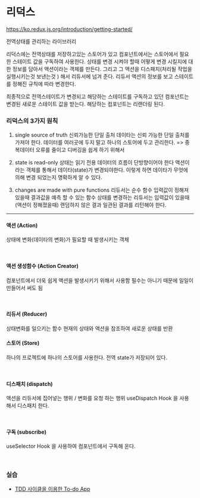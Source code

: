 # 리덕스

https://ko.redux.js.org/introduction/getting-started/

전역상태를 관리하는 라이브러리

리덕스에는 전역상태를 저장하고있는 스토어가 있고
컴포넌트에서는 스토어에서 필요한 스테이트 값을 구독하여 사용한다.
상태를 변경 시켜야 할때
어떻게 변경 시킬지에 대한 정보를 담아서 액션이라는 객체를 만든다.
그리고 그 액션을 디스패치(처리될 작업을 실행시키는것 보낸는것 ) 해서 리듀서에 넘겨 준다.
리듀서 액션의 정보를 보고 스테이트를 정해진 규칙에 따라 변경한다.

최종적으로 전역스테이트가 변경되고
해당하는 스테이트를 구독하고 있던 컴포넌트는 변경된 새로운 스테이트 값을 받는다.
해당하는 컴포넌트는 리랜더링 된다.

### 리덕스의 3가지 원칙

1. single source of truth
   신뢰가능한 단일 출처
   데이타는 신뢰 가능한 단일 출처를 가져야 한다.
   데이터를 여러곳에 두지 말고 하나의 스토어에 두고 관리한다.
   => 중복데이터 오류를 줄이고 디버깅을 쉽게 하기 위해서

2. state is read-only
   상태는 읽기 전용
   데이터의 흐름이 단방향이어야 한다
   액션이라는 객체를 통해서 데이타(state)가 변경되야한다.
   이렇게 하면 데이타가 무엇에 의해 변경 되었는지 명확하게 알 수 있다.

3. changes are made with pure functions
   리듀서는 순수 함수
   입력값이 정해져 있을때 결과값을 예측 할 수 있는 함수
   상태를 변경하는 리듀서는
   입력값이 있을때 (액션이 정해졌을때) 랜덤하지 않은 결과 일관된 결과를
   리턴해야 한다.

---

#### 액션 (Action)

상태에 변화(데이타의 변화)가 필요할 때 발생시키는 객체

<br>

#### 액션 생성함수 (Action Creator)

컴포넌트에서 더욱 쉽게 액션을 발생시키기 위해서 사용함
필수는 아니기 때문에 일일이 만들어서 써도 됨

<br>

#### 리듀서 (Reducer)

상태변화를 일으키는 함수
현재의 상태와 액션을 참조하여 새로운 상태를 반환

#### 스토어 (Store)

하나의 프로젝트에 하나의 스토어를 사용한다.
전역 state가 저장되어 있다.

<br>

#### 디스패치 (dispatch)

액션을 리듀서에 집어넣는 행위 / 변화를 요청 하는 행위
useDispatch Hook 을 사용해서 디스패치 한다.

<br>

#### 구독 (subscribe)

useSelector Hook 을 사용하여 컴포넌트에서 구독해 온다.

<br />

### 실습

- [TDD 사이클을 이용한 To-do App](/REACT/redux-todo.md)
